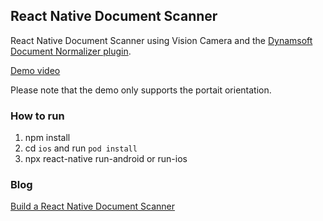 ## React Native Document Scanner

React Native Document Scanner using Vision Camera and the [Dynamsoft Document Normalizer plugin](https://github.com/tony-xlh/vision-camera-dynamsoft-document-normalizer/).

[Demo video](https://user-images.githubusercontent.com/5462205/200720562-a7b91e06-cf6c-4235-a8cd-ef200012a42a.MP4)

Please note that the demo only supports the portait orientation.

### How to run

1. npm install
2. cd `ios` and run `pod install`
3. npx react-native run-android or run-ios

### Blog

[Build a React Native Document Scanner](https://www.dynamsoft.com/codepool/react-native-document-scanner.html)

